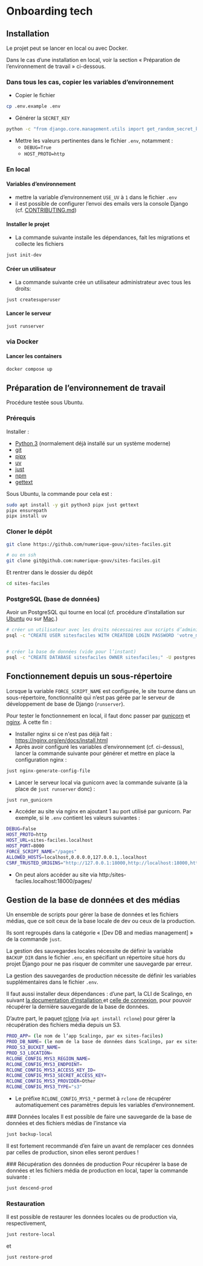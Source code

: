 # Onboarding tech

## Installation

Le projet peut se lancer en local ou avec Docker.

Dans le cas d’une installation en local, voir la section « Préparation de l’environnement de travail » ci-dessous.

### Dans tous les cas, copier les variables d’environnement

- Copier le fichier

```sh
cp .env.example .env
```

- Générer la `SECRET_KEY`

```sh
python -c "from django.core.management.utils import get_random_secret_key; print(get_random_secret_key())"
```

- Mettre les valeurs pertinentes dans le fichier `.env`, notamment :
  - `DEBUG=True`
  - `HOST_PROTO=http`


### En local
#### Variables d’environnement

- mettre la variable d’environnement `USE_UV` à `1` dans le fichier `.env`
- il est possible de configurer l’envoi des emails vers la console Django (cf. [CONTRIBUTING.md](./CONTRIBUTING.md))

#### Installer le projet

- La commande suivante installe les dépendances, fait les migrations et collecte les fichiers

```sh
just init-dev
```

#### Créer un utilisateur

- La commande suivante crée un utilisateur administrateur avec tous les droits:

```
just createsuperuser
```

#### Lancer le serveur

```sh
just runserver
```

### via Docker
#### Lancer les containers

```sh
docker compose up
```

## Préparation de l’environnement de travail
Procédure testée sous Ubuntu.

### Prérequis

Installer :

* [Python 3](https://www.python.org/) (normalement déjà installé sur un système moderne)
* [git](https://git-scm.com/)
* [pipx](https://pipx.pypa.io/stable/)
* [uv](https://docs.astral.sh/uv/)
* [just](https://just.systems/)
* [npm](https://docs.npmjs.com/)
* [gettext](https://www.gnu.org/software/gettext/gettext.html)

Sous Ubuntu, la commande pour cela est :

```sh
sudo apt install -y git python3 pipx just gettext
pipx ensurepath
pipx install uv
```

### Cloner le dépôt

```sh
git clone https://github.com/numerique-gouv/sites-faciles.git

# ou en ssh
git clone git@github.com:numerique-gouv/sites-faciles.git
```

Et rentrer dans le dossier du dépôt

```sh
cd sites-faciles
```

### PostgreSQL (base de données)

Avoir un PostgreSQL qui tourne en local (cf. procédure d’installation sur [Ubuntu](https://documentation.ubuntu.com/server/how-to/databases/install-postgresql/index.html) ou sur [Mac](https://postgresapp.com/).)

```sh
# créer un utilisateur avec les droits nécessaires aux scripts d’administration
psql -c "CREATE USER sitesfaciles WITH CREATEDB LOGIN PASSWORD 'votre_mot_de_passe';" -U postgres


# créer la base de données (vide pour l’instant)
psql -c "CREATE DATABASE sitesfaciles OWNER sitesfaciles;" -U postgres
```


## Fonctionnement depuis un sous-répertoire

Lorsque la variable `FORCE_SCRIPT_NAME` est configurée, le site tourne dans un sous-répertoire, fonctionnalité qui n’est pas gérée par le serveur de développement de base de Django (`runserver`).

Pour tester le fonctionnement en local, il faut donc passer par [gunicorn](https://gunicorn.org/) et [nginx](https://nginx.org/). À cette fin :

* Installer nginx si ce n'est pas déjà fait : https://nginx.org/en/docs/install.html
* Après avoir configuré les variables d’environnement (cf. ci-dessus), lancer la commande suivante pour générer et mettre en place la configuration nginx :

```sh
just nginx-generate-config-file
```

* Lancer le serveur local via gunicorn avec la commande suivante (à la place de `just runserver` donc) :

```sh
just run_gunicorn
```

* Accéder au site via nginx en ajoutant 1 au port utilisé par gunicorn. Par exemple, si le `.env` contient les valeurs suivantes :

```sh
DEBUG=False
HOST_PROTO=http
HOST_URL=sites-faciles.localhost
HOST_PORT=8000
FORCE_SCRIPT_NAME="/pages"
ALLOWED_HOSTS=localhost,0.0.0.0,127.0.0.1,.localhost
CSRF_TRUSTED_ORIGINS="http://127.0.0.1:18000,http://localhost:18000,http://*.localhost:18000"
```

* On peut alors accéder au site via http:/sites-faciles.localhost:18000/pages/

## Gestion de la base de données et des médias
Un ensemble de scripts pour gérer la base de données et les fichiers médias, que ce soit ceux de la base locale de dev ou ceux de la production.

Ils sont regroupés dans la catégorie « [Dev DB and medias management] » de la commande `just`.

La gestion des sauvegardes locales nécessite de définir la variable `BACKUP_DIR` dans le fichier `.env`, en spécifiant un répertoire situé hors du projet Django pour ne pas risquer de commiter une sauvegarde par erreur.

La gestion des sauvegardes de production nécessite de définir les variables supplémentaires dans le fichier `.env`.

Il faut aussi installer deux dépendances : d’une part, la CLI de Scalingo, en suivant [la documentation d’installation ](https://doc.scalingo.com/tools/cli/start) et [celle de connexion](https://doc.scalingo.com/tools/cli/introduction), pour pouvoir récupérer la dernière sauvegarde de la base de données.

D’autre part, le paquet [rclone](https://rclone.org/) (via `apt install rclone`) pour gérer la récupération des fichiers média depuis un S3.

```sh
PROD_APP= (le nom de l’app Scalingo, par ex sites-faciles)
PROD_DB_NAME= (le nom de la base de données dans Scalingo, par ex sites_facil_123)
PROD_S3_BUCKET_NAME=
PROD_S3_LOCATION=
RCLONE_CONFIG_MYS3_REGION_NAME=
RCLONE_CONFIG_MYS3_ENDPOINT=
RCLONE_CONFIG_MYS3_ACCESS_KEY_ID=
RCLONE_CONFIG_MYS3_SECRET_ACCESS_KEY=
RCLONE_CONFIG_MYS3_PROVIDER=Other
RCLONE_CONFIG_MYS3_TYPE="s3"
```

* Le préfixe `RCLONE_CONFIG_MYS3_*` permet à `rclone` de récupérer automatiquement ces paramètres depuis les variables d’environnement.

### Données locales
Il est possible de faire une sauvegarde de la base de données et des fichiers médias de l’instance via

```sh
just backup-local
```

Il est fortement recommandé d’en faire un avant de remplacer ces données par celles de production, sinon elles seront perdues !

### Récupération des données de production
Pour récupérer la base de données et les fichiers média de production en local, taper la commande suivante :

```sh
just descend-prod
```

### Restauration
Il est possible de restaurer les données locales ou de production via, respectivement,

```sh
just restore-local
```

et

```sh
just restore-prod
```

